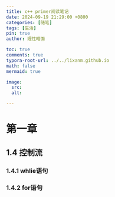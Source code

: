 ```yaml
---
title: c++ primer阅读笔记
date: 2024-09-19 21:29:00 +0800
categories: [随笔]
tags: [生活]
pin: true
author: 理性暗面

toc: true
comments: true
typora-root-url: ../../lixanm.github.io
math: false
mermaid: true

image:
  src:
  alt: 

---
```


# 第一章

## 1.4    控制流

### 1.4.1    whlie语句

### 1.4.2    for语句

## 







